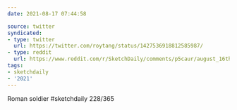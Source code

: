 ```yaml
---
date: 2021-08-17 07:44:58

source: twitter
syndicated:
- type: twitter
  url: https://twitter.com/roytang/status/1427536918812585987/
- type: reddit
  url: https://www.reddit.com/r/SketchDaily/comments/p5caur/august_16th_ancient_rome/h99lq4j/
tags:
- sketchdaily
- '2021'
---
```


Roman soldier #sketchdaily 228/365 
